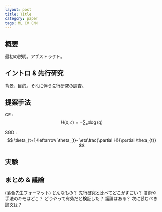 ```yaml
---
layout: post
title: Title
category: paper
tags: ML CV CNN
---
```


<script type="text/x-mathjax-config">MathJax.Hub.Config({tex2jax:{inlineMath:[['\$','\$'],['\\(','\\)']],processEscapes:true},CommonHTML: {matchFontHeight:false}});</script>
<script type="text/javascript" async src="https://cdnjs.cloudflare.com/ajax/libs/mathjax/2.7.1/MathJax.js?config=TeX-MML-AM_CHTML"></script>

## 概要
最初の説明。アブストラクト。
<!--more-->

## イントロ & 先行研究
背景、目的。それに伴う先行研究の調査。

## 提案手法

CE : 
$$ H(p,q)=-\sum_xp\log(q) $$

SGD : $$ \theta_{t+1}\leftarrow \theta_{t}- \eta\frac{\partial H}{\partial \theta_{t}} $$

## 実験

## まとめ & 議論

(落合先生フォーマット)
どんなもの？
先行研究と比べてどこがすごい？
技術や手法のキモはどこ？
どうやって有効だと検証した？
議論はある？
次に読むべき論文は？